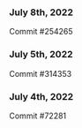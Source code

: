 ### July 8th, 2022

Commit #254265

### July 5th, 2022

Commit #314353


### July 4th, 2022

Commit #72281
